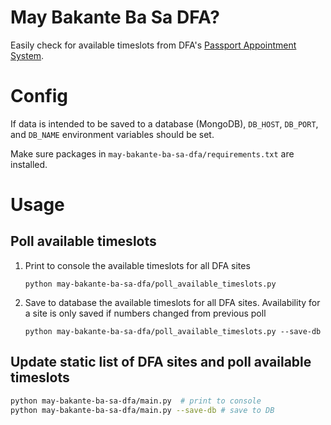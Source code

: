 # May Bakante Ba Sa DFA?

Easily check for available timeslots from DFA's [Passport Appointment System](https://www.passport.gov.ph/).


# Config

If data is intended to be saved to a database (MongoDB), `DB_HOST`, `DB_PORT`, and `DB_NAME` environment variables should be set.

Make sure packages in `may-bakante-ba-sa-dfa/requirements.txt` are installed.


# Usage

## Poll available timeslots
1. Print to console the available timeslots for all DFA sites
    ```
    python may-bakante-ba-sa-dfa/poll_available_timeslots.py
    ```

2. Save to database the available timeslots for all DFA sites. Availability for a site is only saved if numbers changed from previous poll
    ```
    python may-bakante-ba-sa-dfa/poll_available_timeslots.py --save-db
    ```

## Update static list of DFA sites and poll available timeslots

```bash
python may-bakante-ba-sa-dfa/main.py  # print to console
python may-bakante-ba-sa-dfa/main.py --save-db # save to DB
```



